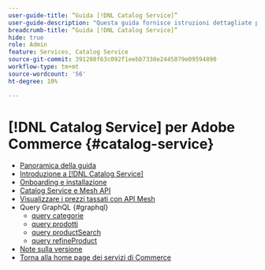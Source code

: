 ```yaml
---
user-guide-title: “Guida [!DNL Catalog Service]”
user-guide-description: "Questa guida fornisce istruzioni dettagliate per l'utilizzo di  [!DNL Catalog Service]  per Adobe Commerce."
breadcrumb-title: “Guida [!DNL Catalog Service]”
hide: true
role: Admin
feature: Services, Catalog Service
source-git-commit: 391208f63c092f1eebb7330e2445079e09594890
workflow-type: tm+mt
source-wordcount: '56'
ht-degree: 10%

---
```


# [!DNL Catalog Service] per Adobe Commerce {#catalog-service}

- [Panoramica della guida](guide-overview.md)
- [Introduzione a  [!DNL Catalog Service]](overview.md)
- [Onboarding e installazione](installation.md)
- [Catalog Service e Mesh API](mesh.md)
- [Visualizzare i prezzi tassati con API Mesh](taxes.md)
- Query GraphQL {#graphql}
   - [query categorie](https://developer.adobe.com/commerce/services/graphql/catalog-service/categories/)
   - [query prodotti](https://developer.adobe.com/commerce/services/graphql/catalog-service/products/)
   - [query productSearch](https://developer.adobe.com/commerce/services/graphql/live-search/product-search/)
   - [query refineProduct](https://developer.adobe.com/commerce/services/graphql/catalog-service/refine-product/)
- [Note sulla versione](release-notes.md)
- [Torna alla home page dei servizi di Commerce](https://experienceleague.adobe.com/en/docs/commerce-merchant-services/user-guides/home)

